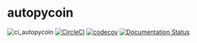 # autopycoin

![ci_autopycoin](https://github.com/AutocoinLab/autopycoin/actions/workflows/ci_autopycoin.yml/badge.svg)
[![CircleCI](https://circleci.com/gh/AutocoinLab/autopycoin/tree/main.svg?style=svg)](https://circleci.com/gh/AutocoinLab/autopycoin/tree/main)
[![codecov](https://codecov.io/gh/AutocoinLab/autopycoin/branch/main/graph/badge.svg?token=5ZE3XddqtL)](https://codecov.io/gh/AutocoinLab/autopycoin)
[![Documentation Status](https://readthedocs.org/projects/autopycoin/badge/?version=latest)](https://autopycoin.readthedocs.io/en/latest/?badge=latest)
